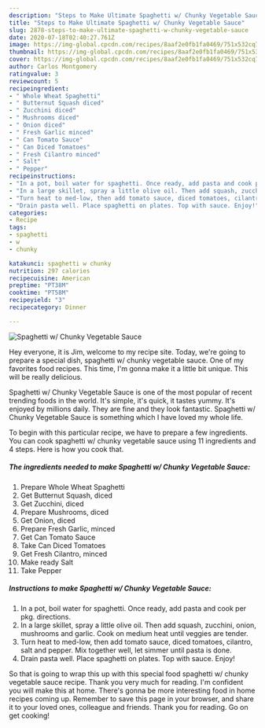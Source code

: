 ```yaml
---
description: "Steps to Make Ultimate Spaghetti w/ Chunky Vegetable Sauce"
title: "Steps to Make Ultimate Spaghetti w/ Chunky Vegetable Sauce"
slug: 2878-steps-to-make-ultimate-spaghetti-w-chunky-vegetable-sauce
date: 2020-07-18T02:40:27.761Z
image: https://img-global.cpcdn.com/recipes/8aaf2e0fb1fa0469/751x532cq70/spaghetti-w-chunky-vegetable-sauce-recipe-main-photo.jpg
thumbnail: https://img-global.cpcdn.com/recipes/8aaf2e0fb1fa0469/751x532cq70/spaghetti-w-chunky-vegetable-sauce-recipe-main-photo.jpg
cover: https://img-global.cpcdn.com/recipes/8aaf2e0fb1fa0469/751x532cq70/spaghetti-w-chunky-vegetable-sauce-recipe-main-photo.jpg
author: Carlos Montgomery
ratingvalue: 3
reviewcount: 5
recipeingredient:
- " Whole Wheat Spaghetti"
- " Butternut Squash diced"
- " Zucchini diced"
- " Mushrooms diced"
- " Onion diced"
- " Fresh Garlic minced"
- " Can Tomato Sauce"
- " Can Diced Tomatoes"
- " Fresh Cilantro minced"
- " Salt"
- " Pepper"
recipeinstructions:
- "In a pot, boil water for spaghetti. Once ready, add pasta and cook per pkg. directions."
- "In a large skillet, spray a little olive oil. Then add squash, zucchini, onion, mushrooms and garlic. Cook on medium heat until veggies are tender."
- "Turn heat to med-low, then add tomato sauce, diced tomatoes, cilantro, salt and pepper. Mix together well, let simmer until pasta is done."
- "Drain pasta well. Place spaghetti on plates. Top with sauce. Enjoy!"
categories:
- Recipe
tags:
- spaghetti
- w
- chunky

katakunci: spaghetti w chunky 
nutrition: 297 calories
recipecuisine: American
preptime: "PT38M"
cooktime: "PT58M"
recipeyield: "3"
recipecategory: Dinner

---
```



![Spaghetti w/ Chunky Vegetable Sauce](https://img-global.cpcdn.com/recipes/8aaf2e0fb1fa0469/751x532cq70/spaghetti-w-chunky-vegetable-sauce-recipe-main-photo.jpg)

Hey everyone, it is Jim, welcome to my recipe site. Today, we're going to prepare a special dish, spaghetti w/ chunky vegetable sauce. One of my favorites food recipes. This time, I'm gonna make it a little bit unique. This will be really delicious.

Spaghetti w/ Chunky Vegetable Sauce is one of the most popular of recent trending foods in the world. It's simple, it's quick, it tastes yummy. It's enjoyed by millions daily. They are fine and they look fantastic. Spaghetti w/ Chunky Vegetable Sauce is something which I have loved my whole life.




To begin with this particular recipe, we have to prepare a few ingredients. You can cook spaghetti w/ chunky vegetable sauce using 11 ingredients and 4 steps. Here is how you cook that.

<!--inarticleads1-->

##### The ingredients needed to make Spaghetti w/ Chunky Vegetable Sauce:

1. Prepare  Whole Wheat Spaghetti
1. Get  Butternut Squash, diced
1. Get  Zucchini, diced
1. Prepare  Mushrooms, diced
1. Get  Onion, diced
1. Prepare  Fresh Garlic, minced
1. Get  Can Tomato Sauce
1. Take  Can Diced Tomatoes
1. Get  Fresh Cilantro, minced
1. Make ready  Salt
1. Take  Pepper




<!--inarticleads2-->

##### Instructions to make Spaghetti w/ Chunky Vegetable Sauce:

1. In a pot, boil water for spaghetti. Once ready, add pasta and cook per pkg. directions.
1. In a large skillet, spray a little olive oil. Then add squash, zucchini, onion, mushrooms and garlic. Cook on medium heat until veggies are tender.
1. Turn heat to med-low, then add tomato sauce, diced tomatoes, cilantro, salt and pepper. Mix together well, let simmer until pasta is done.
1. Drain pasta well. Place spaghetti on plates. Top with sauce. Enjoy!




So that is going to wrap this up with this special food spaghetti w/ chunky vegetable sauce recipe. Thank you very much for reading. I'm confident you will make this at home. There's gonna be more interesting food in home recipes coming up. Remember to save this page in your browser, and share it to your loved ones, colleague and friends. Thank you for reading. Go on get cooking!
